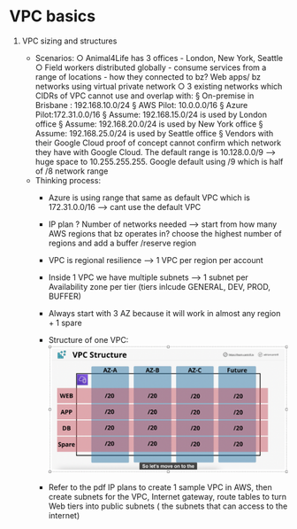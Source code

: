  # VPC basics

 1. VPC sizing and structures

     - Scenarios: 
        ○ Animal4Life has 3 offices - London, New York, Seattle
        ○ Field workers distributed globally - consume services from a range of locations - how they connected to bz? Web apps/ bz networks using virtual private network 
        ○ 3 existing networks which CIDRs of VPC cannot use and overlap with: 
            § On-premise in Brisbane : 192.168.10.0/24
            § AWS Pilot: 10.0.0.0/16 
            § Azure Pilot:172.31.0.0/16
            § Assume: 192.168.15.0/24 is used by London office
            § Assume: 192.168.20.0/24 is used by New York office
            § Assume: 192.168.25.0/24 is used by Seattle office
            § Vendors with their Google Cloud proof of concept cannot confirm which network they have with Google Cloud. The default range is 10.128.0.0/9 --> huge space to 10.255.255.255. Google default using /9 which is half of /8 network range
    - Thinking process: 
        * Azure is using range that same as default VPC  which is 172.31.0.0/16 --> cant use the default VPC
        *  IP plan ? Number of networks needed --> start from how many AWS regions that bz operates in? choose the highest number of regions and add a buffer /reserve region
        *  VPC is regional resilience --> 1 VPC per region per account 
        * Inside 1 VPC we have multiple subnets --> 1 subnet per Availability zone per tier (tiers inlcude GENERAL, DEV, PROD, BUFFER)
        * Always start with 3 AZ because it will work in almost any region + 1 spare
        * Structure of one VPC: 
        ![alt text](image.png)

        * Refer to the pdf IP plans to create 1 sample VPC in AWS, then create subnets for the VPC, Internet gateway, route tables to turn Web tiers into public subnets ( the subnets that can access to the internet)



